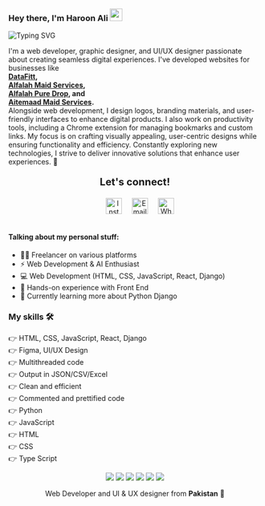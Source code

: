 <!--
*haroon966/haroon966* is a ✨ special ✨ repository because its README.md (this file) appears on your GitHub profile.
-->

### Hey there, I'm Haroon Ali <img src="https://media.giphy.com/media/hvRJCLFzcasrR4ia7z/giphy.gif" height="25px" width="25px">

<p>
<img src="https://readme-typing-svg.herokuapp.com?font=Fira+Code&pause=1000&color=0050a4&width=435&lines=Web+Developer;UI%2FUX+Designer;Graphic+Designer;Tech+Enthusiast" alt="Typing SVG" />
</p>

<p>
  I'm a web developer, graphic designer, and UI/UX designer passionate about creating seamless digital experiences. I've developed websites for businesses like <br/>
  <b>
    <a href="https://datafitt.com/">DataFitt</a>, <br /> 
    <a href="https://alfalahmaidservices.com/">Alfalah Maid Services</a>, <br /> 
    <a href="https://alfalahpuredrop.com/">Alfalah Pure Drop</a>, and <br /> 
    <a href="https://aitemaadmaidservices.com/">Aitemaad Maid Services</a>. <br />
  </b>
  Alongside web development, I design logos, branding materials, and user-friendly interfaces to enhance digital products. I also work on productivity tools, including a Chrome extension for managing bookmarks and custom links. My focus is on crafting visually appealing, user-centric designs while ensuring functionality and efficiency. Constantly exploring new technologies, I strive to deliver innovative solutions that enhance user experiences. 🚀
</p>
<div align="center">
  <p style="font-size: 20px; font-weight: bold;">Let's connect!</p>
  <div style="display: flex; gap: 20px; justify-content: center;margin-left: 20px;">
    <a href="https://www.instagram.com/haroon.1920/" target="_blank">
      <img width="32" height="32" src="https://upload.wikimedia.org/wikipedia/commons/a/a5/Instagram_icon.png" alt="Instagram" />
    </a>
    <a href="mailto:haroon.orenda@gmail.com" target="_blank">
      <img width="32" height="32" src="https://ssl.gstatic.com/ui/v1/icons/mail/rfr/gmail.ico" alt="Email" />
    </a>
    <a href="https://api.whatsapp.com/send?phone=+923435971748" target="_blank">
      <img width="32" height="32" src="https://web.whatsapp.com/favicon-64x64.ico" alt="WhatsApp" />
    </a>
  </div>
</div>


<br>

#### Talking about my personal stuff:

- 🙋‍♂️ Freelancer on various platforms
- ⚡ Web Development & AI Enthusiast
- 💻 Web Development (HTML, CSS, JavaScript, React, Django)
- 💪 Hands-on experience with Front End
- 🌱 Currently learning more about Python Django

### My skills 🛠
👉 HTML, CSS, JavaScript, React, Django<br>
👉 Figma, UI/UX Design<br>
👉 Multithreaded code<br>
👉 Output in JSON/CSV/Excel<br>
👉 Clean and efficient<br>
👉 Commented and prettified code<br>
👉 Python<br>
👉 JavaScript<br>
👉 HTML<br>
👉 CSS<br>
👉 Type Script<br>

<div align="center">
  <img src="https://img.shields.io/badge/Python-FFD43B?style=for-the-badge&logo=python&logoColor=darkgreen" />
  <img src="https://img.shields.io/badge/JavaScript-F7DF1E?style=for-the-badge&logo=javascript&logoColor=black" />
  <img src="https://img.shields.io/badge/HTML-E34F26?style=for-the-badge&logo=html5&logoColor=white" />
  <img src="https://img.shields.io/badge/CSS-1572B6?style=for-the-badge&logo=css3&logoColor=white" />
  <img src="https://img.shields.io/badge/React-61DAFB?style=for-the-badge&logo=react&logoColor=black" />
  <img src="https://img.shields.io/badge/Django-092E20?style=for-the-badge&logo=django&logoColor=white" />
</div>

<p align="center">
  Web Developer and UI & UX designer from <b>Pakistan</b> 💚
</p>
